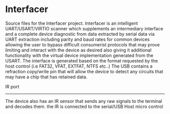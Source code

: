 # Interfacer
Source files for the Interfacer project. Interfacer is an intelligent UART/USART/VIRTIO scanner which supplements an intermediary interface and a complete device diagnostic from data extracted by serial data via UART extraction including parity and baud rates for common devices allowing the user to bypass difficult consumerist protocols that may prove limiting and interact with the device as desired also giving it additional functionality with the virtual device implementation generated from the USART. The interface is generated based on the format requested by the host control (i.e FAT32, VFAT, EXTFAT, NTFS etc..) The USB contains a refraction copy/write pin that will allow the device to detect any circuits that may have a chip that has retained data.

IR port
___________
The device also has an IR sensor that sends any raw signals to the terminal and decodes them. the IR is connected to the serial/USB Host micro control



